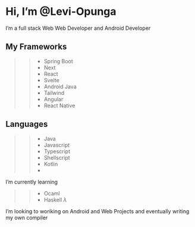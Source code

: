 # Hi, I’m @Levi-Opunga
 I’m a full stack Web Web Developer and Android Developer
## My Frameworks
>> - Spring Boot
>> - Next
>> - React
>> - Svelte
>> - Android Java
>> - Tailwind 
>> - Angular
>> - React Native
>> 
## Languages
>> - Java
>> - Javascript
>> - Typescript
>> - Shellscript
>> - Kotlin
>> -
I’m currently learning 
>> - Ocaml
>> - Haskell $\lambda$

I’m looking to woriking on Android and Web Projects and eventually writing my own compiler

<!---
Levi-Opunga/Levi-Opunga is a ✨ special ✨ repository because its `README.md` (this file) appears on your GitHub profile.
You can click the Preview link to take a look at your changes.
--->
